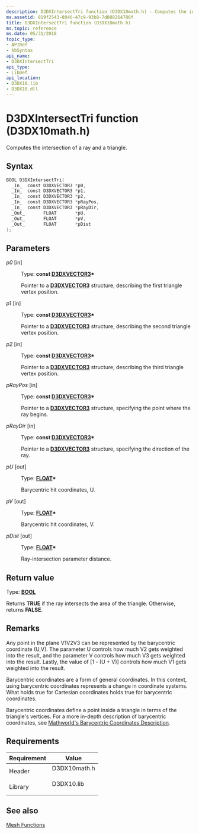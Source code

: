 ```yaml
---
description: D3DXIntersectTri function (D3DX10math.h) - Computes the intersection of a ray and a triangle.
ms.assetid: 819f2543-8046-47c9-93b8-7d888264786f
title: D3DXIntersectTri function (D3DX10math.h)
ms.topic: reference
ms.date: 05/31/2018
topic_type: 
- APIRef
- kbSyntax
api_name: 
- D3DXIntersectTri
api_type: 
- LibDef
api_location: 
- D3DX10.lib
- D3DX10.dll
---
```


# D3DXIntersectTri function (D3DX10math.h)

Computes the intersection of a ray and a triangle.

## Syntax


```C++
BOOL D3DXIntersectTri(
  _In_  const D3DXVECTOR3 *p0,
  _In_  const D3DXVECTOR3 *p1,
  _In_  const D3DXVECTOR3 *p2,
  _In_  const D3DXVECTOR3 *pRayPos,
  _In_  const D3DXVECTOR3 *pRayDir,
  _Out_       FLOAT       *pU,
  _Out_       FLOAT       *pV,
  _Out_       FLOAT       *pDist
);
```



## Parameters

<dl> <dt>

*p0* \[in\]
</dt> <dd>

Type: **const [**D3DXVECTOR3**](../direct3d9/d3dxvector3.md)\***

Pointer to a [**D3DXVECTOR3**](d3d10-d3dxvector3.md) structure, describing the first triangle vertex position.

</dd> <dt>

*p1* \[in\]
</dt> <dd>

Type: **const [**D3DXVECTOR3**](../direct3d9/d3dxvector3.md)\***

Pointer to a [**D3DXVECTOR3**](d3d10-d3dxvector3.md) structure, describing the second triangle vertex position.

</dd> <dt>

*p2* \[in\]
</dt> <dd>

Type: **const [**D3DXVECTOR3**](../direct3d9/d3dxvector3.md)\***

Pointer to a [**D3DXVECTOR3**](d3d10-d3dxvector3.md) structure, describing the third triangle vertex position.

</dd> <dt>

*pRayPos* \[in\]
</dt> <dd>

Type: **const [**D3DXVECTOR3**](../direct3d9/d3dxvector3.md)\***

Pointer to a [**D3DXVECTOR3**](d3d10-d3dxvector3.md) structure, specifying the point where the ray begins.

</dd> <dt>

*pRayDir* \[in\]
</dt> <dd>

Type: **const [**D3DXVECTOR3**](../direct3d9/d3dxvector3.md)\***

Pointer to a [**D3DXVECTOR3**](d3d10-d3dxvector3.md) structure, specifying the direction of the ray.

</dd> <dt>

*pU* \[out\]
</dt> <dd>

Type: **[**FLOAT**](../winprog/windows-data-types.md)\***

Barycentric hit coordinates, U.

</dd> <dt>

*pV* \[out\]
</dt> <dd>

Type: **[**FLOAT**](../winprog/windows-data-types.md)\***

Barycentric hit coordinates, V.

</dd> <dt>

*pDist* \[out\]
</dt> <dd>

Type: **[**FLOAT**](../winprog/windows-data-types.md)\***

Ray-intersection parameter distance.

</dd> </dl>

## Return value

Type: **[**BOOL**](../winprog/windows-data-types.md)**

Returns **TRUE** if the ray intersects the area of the triangle. Otherwise, returns **FALSE**.

## Remarks

Any point in the plane V1V2V3 can be represented by the barycentric coordinate (U,V). The parameter U controls how much V2 gets weighted into the result, and the parameter V controls how much V3 gets weighted into the result. Lastly, the value of \[1 - (U + V)\] controls how much V1 gets weighted into the result.

Barycentric coordinates are a form of general coordinates. In this context, using barycentric coordinates represents a change in coordinate systems. What holds true for Cartesian coordinates holds true for barycentric coordinates.

Barycentric coordinates define a point inside a triangle in terms of the triangle's vertices. For a more in-depth description of barycentric coordinates, see [Mathworld's Barycentric Coordinates Description](https://mathworld.wolfram.com/BarycentricCoordinates.html).

## Requirements



| Requirement | Value |
|--------------------|-----------------------------------------------------------------------------------------|
| Header<br/>  | <dl> <dt>D3DX10math.h</dt> </dl> |
| Library<br/> | <dl> <dt>D3DX10.lib</dt> </dl>   |



## See also

<dl> <dt>

[Mesh Functions](d3d10-graphics-reference-d3dx10-functions-mesh.md)
</dt> </dl>

 

 
